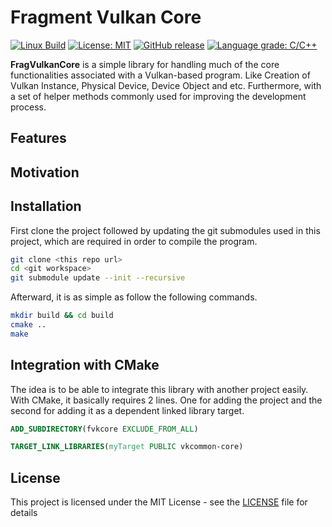 # Fragment Vulkan Core
[![Linux Build](https://github.com/voldien/fvkcore/actions/workflows/linux-build.yml/badge.svg)](https://github.com/voldien/fvkcore/actions/workflows/linux-build.yml)
[![License: MIT](https://img.shields.io/badge/License-MIT-yellow.svg)](https://opensource.org/licenses/MIT)
[![GitHub release](https://img.shields.io/github/release/voldien/fvkcore.svg)](https://github.com/voldien/fvkcore/releases)
[![Language grade: C/C++](https://img.shields.io/lgtm/grade/cpp/g/voldien/fvkcore.svg?logo=lgtm&logoWidth=18)](https://lgtm.com/projects/g/voldien/fvkcore/context:cpp)

**FragVulkanCore** is a simple library for handling much of the core functionalities associated with a Vulkan-based program. Like Creation of Vulkan Instance, Physical Device, Device Object and etc. Furthermore, with a set of helper methods commonly used for improving the development process.

## Features

## Motivation

## Installation

First clone the project followed by updating the git submodules used in this project, which are required in order to compile the program.

```bash
git clone <this repo url>
cd <git workspace>
git submodule update --init --recursive
```

Afterward, it is as simple as follow the following commands.

```bash
mkdir build && cd build
cmake ..
make
```

## Integration with CMake

The idea is to be able to integrate this library with another project easily. With CMake, it basically requires 2 lines. One for adding the project and the second for adding it as a dependent linked library target.

```cmake
ADD_SUBDIRECTORY(fvkcore EXCLUDE_FROM_ALL)
```

```cmake
TARGET_LINK_LIBRARIES(myTarget PUBLIC vkcommon-core)
```

## License

This project is licensed under the MIT License - see the [LICENSE](LICENSE) file for details
